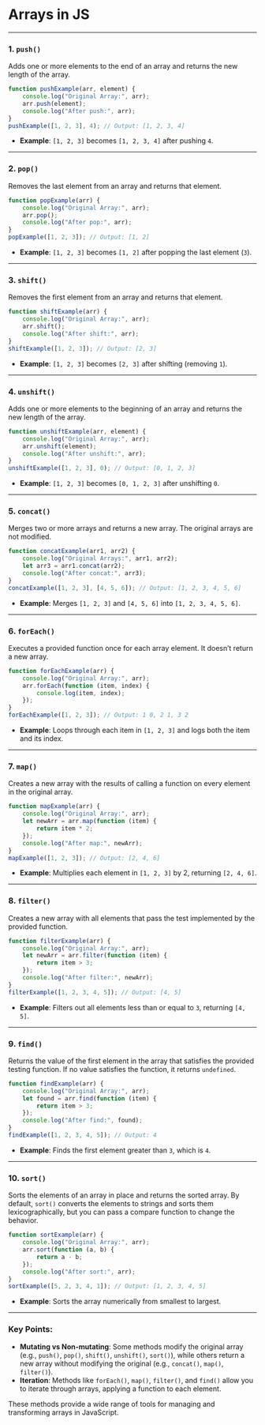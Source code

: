 # Arrays in JS
---

### **1. `push()`**
Adds one or more elements to the end of an array and returns the new length of the array.
```javascript
function pushExample(arr, element) {
    console.log("Original Array:", arr);
    arr.push(element);
    console.log("After push:", arr);
}
pushExample([1, 2, 3], 4); // Output: [1, 2, 3, 4]
```
- **Example**: `[1, 2, 3]` becomes `[1, 2, 3, 4]` after pushing `4`.

---

### **2. `pop()`**
Removes the last element from an array and returns that element.
```javascript
function popExample(arr) {
    console.log("Original Array:", arr);
    arr.pop();
    console.log("After pop:", arr);
}
popExample([1, 2, 3]); // Output: [1, 2]
```
- **Example**: `[1, 2, 3]` becomes `[1, 2]` after popping the last element (`3`).

---

### **3. `shift()`**
Removes the first element from an array and returns that element.
```javascript
function shiftExample(arr) {
    console.log("Original Array:", arr);
    arr.shift();
    console.log("After shift:", arr);
}
shiftExample([1, 2, 3]); // Output: [2, 3]
```
- **Example**: `[1, 2, 3]` becomes `[2, 3]` after shifting (removing `1`).

---

### **4. `unshift()`**
Adds one or more elements to the beginning of an array and returns the new length of the array.
```javascript
function unshiftExample(arr, element) {
    console.log("Original Array:", arr);
    arr.unshift(element);
    console.log("After unshift:", arr);
}
unshiftExample([1, 2, 3], 0); // Output: [0, 1, 2, 3]
```
- **Example**: `[1, 2, 3]` becomes `[0, 1, 2, 3]` after unshifting `0`.

---

### **5. `concat()`**
Merges two or more arrays and returns a new array. The original arrays are not modified.
```javascript
function concatExample(arr1, arr2) {
    console.log("Original Arrays:", arr1, arr2);
    let arr3 = arr1.concat(arr2);
    console.log("After concat:", arr3);
}
concatExample([1, 2, 3], [4, 5, 6]); // Output: [1, 2, 3, 4, 5, 6]
```
- **Example**: Merges `[1, 2, 3]` and `[4, 5, 6]` into `[1, 2, 3, 4, 5, 6]`.

---

### **6. `forEach()`**
Executes a provided function once for each array element. It doesn’t return a new array.
```javascript
function forEachExample(arr) {
    console.log("Original Array:", arr);
    arr.forEach(function (item, index) {
        console.log(item, index);
    });
}
forEachExample([1, 2, 3]); // Output: 1 0, 2 1, 3 2
```
- **Example**: Loops through each item in `[1, 2, 3]` and logs both the item and its index.

---

### **7. `map()`**
Creates a new array with the results of calling a function on every element in the original array.
```javascript
function mapExample(arr) {
    console.log("Original Array:", arr);
    let newArr = arr.map(function (item) {
        return item * 2;
    });
    console.log("After map:", newArr);
}
mapExample([1, 2, 3]); // Output: [2, 4, 6]
```
- **Example**: Multiplies each element in `[1, 2, 3]` by 2, returning `[2, 4, 6]`.

---

### **8. `filter()`**
Creates a new array with all elements that pass the test implemented by the provided function.
```javascript
function filterExample(arr) {
    console.log("Original Array:", arr);
    let newArr = arr.filter(function (item) {
        return item > 3;
    });
    console.log("After filter:", newArr);
}
filterExample([1, 2, 3, 4, 5]); // Output: [4, 5]
```
- **Example**: Filters out all elements less than or equal to `3`, returning `[4, 5]`.

---

### **9. `find()`**
Returns the value of the first element in the array that satisfies the provided testing function. If no value satisfies the function, it returns `undefined`.
```javascript
function findExample(arr) {
    console.log("Original Array:", arr);
    let found = arr.find(function (item) {
        return item > 3;
    });
    console.log("After find:", found);
}
findExample([1, 2, 3, 4, 5]); // Output: 4
```
- **Example**: Finds the first element greater than `3`, which is `4`.

---

### **10. `sort()`**
Sorts the elements of an array in place and returns the sorted array. By default, `sort()` converts the elements to strings and sorts them lexicographically, but you can pass a compare function to change the behavior.
```javascript
function sortExample(arr) {
    console.log("Original Array:", arr);
    arr.sort(function (a, b) {
        return a - b;
    });
    console.log("After sort:", arr);
}
sortExample([5, 2, 3, 4, 1]); // Output: [1, 2, 3, 4, 5]
```
- **Example**: Sorts the array numerically from smallest to largest.

---

### Key Points:
- **Mutating vs Non-mutating**: Some methods modify the original array (e.g., `push()`, `pop()`, `shift()`, `unshift()`, `sort()`), while others return a new array without modifying the original (e.g., `concat()`, `map()`, `filter()`).
- **Iteration**: Methods like `forEach()`, `map()`, `filter()`, and `find()` allow you to iterate through arrays, applying a function to each element.

These methods provide a wide range of tools for managing and transforming arrays in JavaScript.